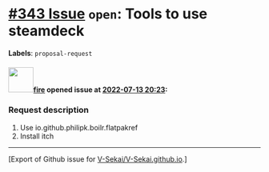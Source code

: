 # [\#343 Issue](https://github.com/V-Sekai/V-Sekai.github.io/issues/343) `open`: Tools to use steamdeck
**Labels**: `proposal-request`


#### <img src="https://avatars.githubusercontent.com/u/32321?u=c2e06a3d2b49a467aa907e54aa259516440267cc&v=4" width="50">[fire](https://github.com/fire) opened issue at [2022-07-13 20:23](https://github.com/V-Sekai/V-Sekai.github.io/issues/343):

### Request description

1. Use io.github.philipk.boilr.flatpakref
2. Install itch




-------------------------------------------------------------------------------



[Export of Github issue for [V-Sekai/V-Sekai.github.io](https://github.com/V-Sekai/V-Sekai.github.io).]
